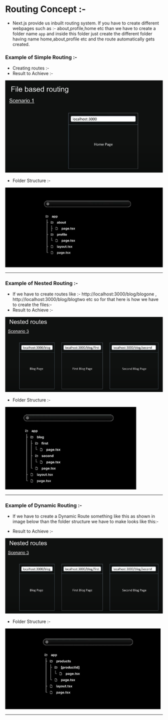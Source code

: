 # Routing Concept :-
- Next.js provide us inbuilt routing system. If you have to create different webpages such as :- about,profile,home etc than we have to create a folder name `app` and inside this folder just create the different folder having name home,about,profile etc and the route automatically gets created.

### Example of Simple Routing :-
- Creating routes :-
- Result to Achieve :-


![My Image](./images/Routing/filebasedRouting.png "Routing")

- Folder Structure :-


![My Image](./images/Routing/res1.png "Routing")

---


### Example of Nested Routing :-
- If we have to create routes like :- http://localhost:3000/blog/blogone , http://localhost:3000/blog/blogtwo etc so for that here is how we have to create the files:-
- Result to Achieve :-


![My Image](./images/Routing/nestedRoute.png "Routing")

- Folder Structure :-


![My Image](./images/Routing/res2.png "Routing")

---

### Example of Dynamic Routing :-
- If we have to create a Dynamic Route something like this as shown in image below than the folder structure we have to make looks like this:-

- Result to Achieve :-


![My Image](./images/Routing/nestedRoute.png "Routing")

- Folder Structure :-


![My Image](./images/Routing/res3.png "Routing")

---
